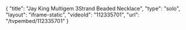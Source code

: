 {
    "title": "Jay King Multigem 3Strand Beaded Necklace",
    "type": "solo",
    "layout": "iframe-static",
    "videoId": "112335701",
    "url": "\/tvpembed\/112335701"
}